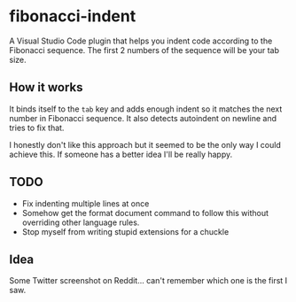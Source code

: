fibonacci-indent
================

A Visual Studio Code plugin that helps you indent code according to the Fibonacci sequence.
The first 2 numbers of the sequence will be your tab size.

## How it works

It binds itself to the `tab` key and adds enough indent so it matches the next number in Fibonacci sequence.
It also detects autoindent on newline and tries to fix that.

I honestly don't like this approach but it seemed to be the only way I could achieve this. If someone has a better idea I'll be really happy.

## TODO

- Fix indenting multiple lines at once
- Somehow get the format document command to follow this without overriding other language rules.
- Stop myself from writing stupid extensions for a chuckle

## Idea

Some Twitter screenshot on Reddit... can't remember which one is the first I saw.
